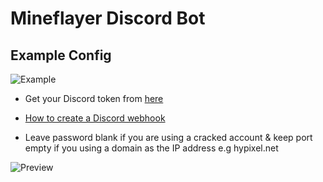 # Mineflayer Discord Bot

## Example Config

![Example](https://imgur.com/C3cehSA.png)

- Get your Discord token from [here](https://discord.com/developers/applications)
- [How to create a Discord webhook](https://hookdeck.com/webhooks/platforms/how-to-get-started-with-discord-webhooks#how-do-i-add-a-webhook-to-discord)

- Leave password blank if you are using a cracked account & keep port empty if you using a domain as the IP address e.g hypixel.net

![Preview](https://imgur.com/Jg5oTky.png)
